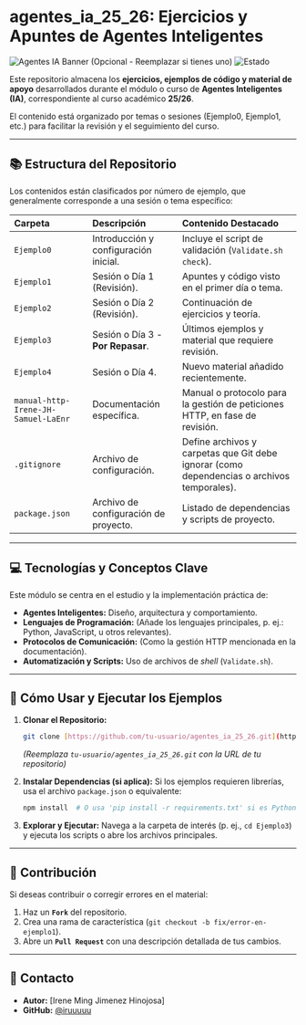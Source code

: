 # agentes_ia_25_26: Ejercicios y Apuntes de Agentes Inteligentes

![Agentes IA Banner (Opcional - Reemplazar si tienes uno)](https://img.shields.io/badge/Módulo-Agentes%20Inteligentes-purple)
![Estado](https://img.shields.io/badge/Progreso-En%20Curso-yellowgreen)

Este repositorio almacena los **ejercicios, ejemplos de código y material de apoyo** desarrollados durante el módulo o curso de **Agentes Inteligentes (IA)**, correspondiente al curso académico **25/26**.

El contenido está organizado por temas o sesiones (Ejemplo0, Ejemplo1, etc.) para facilitar la revisión y el seguimiento del curso.

---

## 📚 Estructura del Repositorio

Los contenidos están clasificados por número de ejemplo, que generalmente corresponde a una sesión o tema específico:

| Carpeta | Descripción | Contenido Destacado |
| :--- | :--- | :--- |
| `Ejemplo0` | Introducción y configuración inicial. | Incluye el script de validación (`Validate.sh check`). |
| `Ejemplo1` | Sesión o Día 1 (Revisión). | Apuntes y código visto en el primer día o tema. |
| `Ejemplo2` | Sesión o Día 2 (Revisión). | Continuación de ejercicios y teoría. |
| `Ejemplo3` | Sesión o Día 3 - **Por Repasar**. | Últimos ejemplos y material que requiere revisión. |
| `Ejemplo4` | Sesión o Día 4. | Nuevo material añadido recientemente. |
| `manual-http-Irene-JH-Samuel-LaEnr` | Documentación específica. | Manual o protocolo para la gestión de peticiones HTTP, en fase de revisión. |
| `.gitignore` | Archivo de configuración. | Define archivos y carpetas que Git debe ignorar (como dependencias o archivos temporales). |
| `package.json` | Archivo de configuración de proyecto. | Listado de dependencias y scripts de proyecto. |

---

## 💻 Tecnologías y Conceptos Clave

Este módulo se centra en el estudio y la implementación práctica de:

* **Agentes Inteligentes:** Diseño, arquitectura y comportamiento.
* **Lenguajes de Programación:** (Añade los lenguajes principales, p. ej.: Python, JavaScript, u otros relevantes).
* **Protocolos de Comunicación:** (Como la gestión HTTP mencionada en la documentación).
* **Automatización y Scripts:** Uso de archivos de *shell* (`Validate.sh`).

---

## 🚀 Cómo Usar y Ejecutar los Ejemplos

1.  **Clonar el Repositorio:**
    ```bash
    git clone [https://github.com/tu-usuario/agentes_ia_25_26.git](https://github.com/tu-usuario/agentes_ia_25_26.git)
    ```
    *(Reemplaza `tu-usuario/agentes_ia_25_26.git` con la URL de tu repositorio)*

2.  **Instalar Dependencias (si aplica):**
    Si los ejemplos requieren librerías, usa el archivo `package.json` o equivalente:
    ```bash
    npm install  # O usa 'pip install -r requirements.txt' si es Python
    ```

3.  **Explorar y Ejecutar:**
    Navega a la carpeta de interés (p. ej., `cd Ejemplo3`) y ejecuta los scripts o abre los archivos principales.

---

## 🤝 Contribución

Si deseas contribuir o corregir errores en el material:

1.  Haz un **`Fork`** del repositorio.
2.  Crea una rama de característica (`git checkout -b fix/error-en-ejemplo1`).
3.  Abre un **`Pull Request`** con una descripción detallada de tus cambios.

---

## 📧 Contacto

* **Autor:** [Irene Ming Jimenez Hinojosa]
* **GitHub:** [@iruuuuu](https://github.com/iruuuuu)
